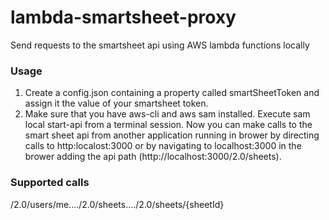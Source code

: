 # lambda-smartsheet-proxy
Send requests to the smartsheet api using AWS lambda functions locally
### Usage
1. Create a config.json containing a property called smartSheetToken and assign it the value of your smartsheet token.
2. Make sure that you have aws-cli and aws sam installed. Execute sam local start-api from a terminal session. Now you can make calls to the smart sheet api from another application running in brower by directing calls to http:localost:3000 or by navigating to localhost:3000 in the brower adding the api path (http://localhost:3000/2.0/sheets).
### Supported calls
/2.0/users/me..../2.0/sheets..../2.0/sheets/{sheetId}